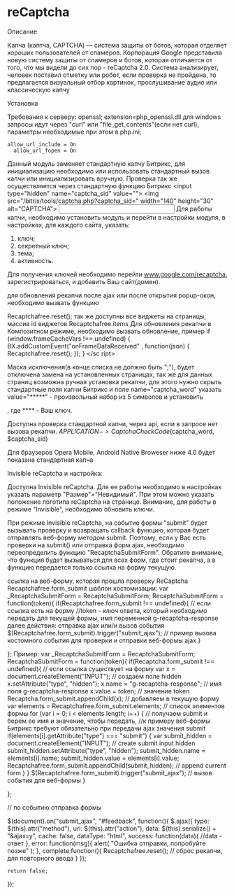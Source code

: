 # reCaptcha
Описание

Капча (каптча, CAPTCHA) — система защиты от ботов, которая отделяет хороших пользователей от спамеров. Корпорация Google представила новую систему защиты от спамеров и ботов, которая отличается от того, что мы видели до сих пор - reCaptcha 2.0. Система анализирует, человек поставил отметку или робот, если проверка не пройдена, то предлагается визуальный отбор картинок, прослушивание аудио или классическую капчу

Установка

Требования к серверу:
openssl;
extension=php_openssl.dll для windows
запросы идут  через "curl" или "file_get_contents"(если нет curl), параметры необходимые при этом в php.ini;
```
allow_url_include = On
  allow_url_fopen = On
```


Данный модуль заменяет стандартную капчу Битрикс, для инициализацию необходимо или использовать стандартный вызов капчи или инициализировать вручную. Проверка так же осуществляется через стандартную функцию Битрикс
<input type="hidden" name="captcha_sid" value="<?=$arResult["capCode"]?>">
<img src="/bitrix/tools/captcha.php?captcha_sid=<?=$arResult["capCode"]?>" width="140" height="30" alt="CAPTCHA">
<input type="text" name="captcha_word" size="30" maxlength="50" value="" >
Для работы капчи, необходимо установить модуль и перейти в настройки модуля, в настройках, для каждого сайта, указать:

1) ключ;
2) секретный ключ;
3) тема;
4) активность.

Для получения ключей необходимо перейти www.google.com/recaptcha, зарегистрироваться, и добавить Ваш сайт(домен).

для обновления рекапчи после ajax или после открытия popup-окон, необходимо вызвать функцию

Recaptchafree.reset();
так же доступны все виджеты на страницы,  массив id виджетов
Recaptchafree.items
Для обновления рекапчи в Композитном режиме, необходимо вызвать обновление, пример
<sc ript type="text/javascript">
    if (window.frameCacheVars !== undefined)
    {
        BX.addCustomEvent("onFrameDataReceived" , function(json) {
            Recaptchafree.reset();
        });
    }
</sc ript>

Маска исключения(в конце списка не должно быть ";"), будет отключена замена на установленных страницах, так же для данных страниц возможна ручная установка рекапчи, для этого нужно скрыть стандартные поля капчи Битрикс и поле name="captcha_word" указать value="*****" - произвольный набор из 5 символов и установить <div class="g-recaptcha" data-sitekey="****"></div>, где **** - Ваш ключ.

Доступна проверка стандартной капчи, через api, если в запросе нет вызова рекапчи.
$APPLICATION->CaptchaCheckCode($captcha_word, $captcha_sid)

Для браузеров Opera Mobile, Android Native Broweser ниже 4.0 будет показана стандартная капча


Invisible reCaptcha и настройка:

Доступна Invisible reCaptcha. Для ее работы  необходимо в настройках указать параметр "Размер"="Невидимый". При этом  можно указать положение логотипа reCaptcha на странице. Внимание, для работы в режиме "Invisible", необходимо обновить ключи.

При режиме Invisible reCaptcha, на событие формы "submit" будет вызывать  проверку и возвращать callback функцию, которая будет отправлять  веб-форму методом submit. Поэтому, если у Вас есть проверки на submit() или отправка форм ajax,  необходимо переопределить функцию "RecaptchaSubmitForm". Обратите внимание, что функция будет вызываться для всех форм, где стоит рекапча, а в функцию передается только ссылка на форму текущую.

ссылка на веб-форму, которая прошла проверку ReCaptcha
Recaptchafree.form_submit
шаблон костомизации:
var _RecaptchaSubmitForm = RecaptchaSubmitForm;
RecaptchaSubmitForm = function(token){
    if(Recaptchafree.form_submit !== undefined){
       // если ссылка есть на форму
       //token - ключ ответа, который необходимо передать для текущей формы, имя переменной g-recaptcha-response
далее действия: отправка ajax или/и вызов события
           $(Recaptchafree.form_submit).trigger("submit_ajax"); // пример вызова костомного события для проверки и отправки веб-формы ajax
        }

};
Пример:
var _RecaptchaSubmitForm = RecaptchaSubmitForm;
RecaptchaSubmitForm = function(token){
    if(Recaptcha.form_submit !== undefined){ // если ссылка существует на форму
        var x = document.createElement("INPUT"); //  создаем поле hidden
        x.setAttribute("type", "hidden");
        x.name = "g-recaptcha-response"; // имя поля g-recaptcha-response
        x.value = token; // значение token
        Recaptcha.form_submit.appendChild(x);  // добавляем в текущую форму
        var elements = Recaptchafree.form_submit.elements; // список элементов формы
        for (var i = 0; i < elements.length; i++) { // получаем submit и берем ее имя и значение, чтобы передать,
           //к примеру веб-формы Битрикс требуют обязательно при передачи ajax значения submit
            if(elements[i].getAttribute("type") === "submit")  {
                var submit_hidden = document.createElement("INPUT"); // create submit input hidden
                submit_hidden.setAttribute("type", "hidden");
                submit_hidden.name = elements[i].name;
                submit_hidden.value = elements[i].value;
                Recaptchafree.form_submit.appendChild(submit_hidden);  // append current form
            }
        }
        $(Recaptchafree.form_submit).trigger("submit_ajax"); // вызов события для веб-формы
    }

};

// по событию отправка формы

$(document).on("submit_ajax", "#feedback", function(){
    $.ajax({
        type: $(this).attr("method"),
        url: $(this).attr("action"),
        data: $(this).serialize() + "&ajax=y",
        cache: false,
        dataType: "html",
        success: function(data){
           //data - ответ
        },
        error: function(msg){
          alert( "Ошибка отправки, попробуйте позже" );
        },
        complete:function(){
           Recaptchafree.reset(); // сброс рекапчи, для повторного ввода
        }
    });

    return false;
});
